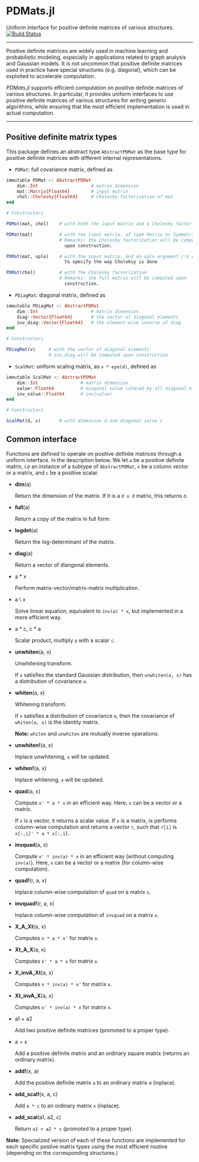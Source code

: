 # PDMats.jl

Uniform interface for positive definite matrices of various structures. 
[![Build Status](https://travis-ci.org/JuliaStats/PDMats.jl.png?branch=master)](https://travis-ci.org/JuliaStats/PDMats.jl)

--------------

Positive definite matrices are widely used in machine learning and probabilistic modeling, especially in applications related to graph analysis and Gaussian models. It is not uncommon that positive definite matrices used in practice have special structures (e.g. diagonal), which can be exploited to accelerate computation. 

*PDMats.jl* supports efficient computation on positive definite matrices of various structures. In particular, it provides uniform interfaces to use positive definite matrices of various structures for writing generic algorithms, while ensuring that the most efficient implementation is used in actual computation.

----------------


## Positive definite matrix types

This package defines an abstract type ``AbstractPDMat`` as the base type for positive definite matrices with different internal representations. 

* ``PDMat``: full covariance matrix, defined as

```julia
immutable PDMat <: AbstractPDMat
    dim::Int                    # matrix dimension
    mat::Matrix{Float64}        # input matrix
    chol::Cholesky{Float64}     # Cholesky factorization of mat
end

# Constructors

PDMat(mat, chol)    # with both the input matrix and a Cholesky factorization

PDMat(mat)          # with the input matrix, of type Matrix or Symmetric
                    # Remarks: the Cholesky factorization will be computed
                      upon construction.

PDMat(mat, uplo)    # with the input matrix, and an uplo argument (:U or :L)
                      to specify the way Choleksy is done

PDMat(chol)         # with the Cholesky factorization
                    # Remarks: the full matrix will be computed upon 
                      construction.
```


* ``PDiagMat``: diagonal matrix, defined as

```julia
immutable PDiagMat <: AbstractPDMat
    dim::Int                    # matrix dimension
    diag::Vector{Float64}       # the vector of diagonal elements
    inv_diag::Vector{Float64}   # the element-wise inverse of diag
end

# Constructors

PDiagMat(v)     # with the vector of diagonal elements
                # inv_diag will be computed upon construction
```


* ``ScalMat``: uniform scaling matrix, as ``v * eye(d)``, defined as

```julia
immutable ScalMat <: AbstractPDMat
    dim::Int                # matrix dimension
    value::Float64          # diagonal value (shared by all diagonal elements)
    inv_value::Float64      # inv(value)
end

# Constructors

ScalMat(d, v)       # with dimension d and diagonal value v
```


## Common interface

Functions are defined to operate on positive definite matrices through a uniform interface. In the description below, We let ``a`` be a positive definite matrix, *i.e* an instance of a subtype of ``AbstractPDMat``, ``x`` be a column vector or a matrix, and ``c`` be a positive scalar. 

* **dim**(a)

   Return the dimension of the matrix. If it is a ``d x d`` matrix, this returns ``d``.

* **full**(a)

    Return a copy of the matrix in full form.

* **logdet**(a)

    Return the log-determinant of the matrix.

* **diag**(a)

    Return a vector of diangonal elements.

* a * x

    Perform matrix-vector/matrix-matrix multiplication. 

* a \ x

    Solve linear equation, equivalent to ``inv(a) * x``, but implemented in a more efficient way.

* a * c, c * a

    Scalar product, multiply ``a`` with a scalar ``c``.

* **unwhiten**(a, x)   

    Unwhitening transform. 

    If ``x`` satisfies the standard Gaussian distribution, then ``unwhiten(a, x)`` has a distribution 
    of covariance ``a``.

* **whiten**(a, x)

    Whitening transform.

    If ``x`` satisfies a distribution of covariance ``a``, then the covariance of ``whiten(a, x)`` is the identity matrix. 

    **Note:** ``whiten`` and ``unwhiten`` are mutually inverse operations.

* **unwhiten!**(a, x)

    Inplace unwhitening, ``x`` will be updated.

* **whiten!**(a, x)

    Inplace whitening, ``x`` will be updated.

* **quad**(a, x)

    Compute ``x' * a * x`` in an efficient way. Here, ``x`` can be a vector or a matrix.

    If ``x`` is a vector, it returns a scalar value.
    If ``x`` is a matrix, is performs column-wise computation and returns a vector ``r``, 
    such that ``r[i]`` is ``x[:,i]' * a * x[:,i]``.

* **invquad**(a, x)

    Compute ``x' * inv(a) * x`` in an efficient way (without computing ``inv(a)``). 
    Here, ``x`` can be a vector or a matrix (for column-wise computation).

* **quad!**(r, a, x)

    Inplace column-wise computation of ``quad`` on a matrix ``x``.

* **invquad!**(r, a, x)

    Inplace column-wise computation of ``invquad`` on a matrix ``x``.

* **X_A_Xt**(a, x)

    Computes ``x * a * x'`` for matrix ``x``.

* **Xt_A_X**(a, x)

    Computes ``x' * a * x`` for matrix ``x``.

* **X_invA_Xt**(a, x)

    Computes ``x * inv(a) * x'`` for matrix ``x``.

* **Xt_invA_X**(a, x)

    Computes ``x' * inv(a) * x`` for matrix ``x``.

* a1 + a2

    Add two positive definite matrices (promoted to a proper type).

* a + x

    Add a positive definite matrix and an ordinary square matrix (returns an ordinary matrix).

* **add!**(x, a)

    Add the positive definite matrix ``a`` to an ordinary matrix ``m`` (inplace).

* **add_scal!**(x, a, c)

    Add ``a * c`` to an ordinary matrix ``x`` (inplace).

* **add_scal**(a1, a2, c)

    Return ``a1 + a2 * c`` (promoted to a proper type).

**Note:** Specialized version of each of these functions are implemented for each specific postive matrix types using the most efficient routine (depending on the corresponding structures.)

